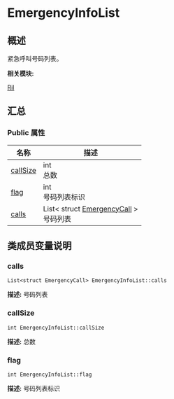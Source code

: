 # EmergencyInfoList


## 概述

紧急呼叫号码列表。

**相关模块:**

[Ril](_ril.md)


## 汇总


### Public 属性

  | 名称 | 描述 | 
| -------- | -------- |
| [callSize](#callsize) | int<br/>总数&nbsp; | 
| [flag](#flag) | int<br/>号码列表标识&nbsp; | 
| [calls](#calls) | List&lt;&nbsp;struct&nbsp;[EmergencyCall](_emergency_call.md)&nbsp;&gt;<br/>号码列表&nbsp; | 


## 类成员变量说明


### calls

  
```
List<struct EmergencyCall> EmergencyInfoList::calls
```
**描述:**
号码列表


### callSize

  
```
int EmergencyInfoList::callSize
```
**描述:**
总数


### flag

  
```
int EmergencyInfoList::flag
```
**描述:**
号码列表标识
